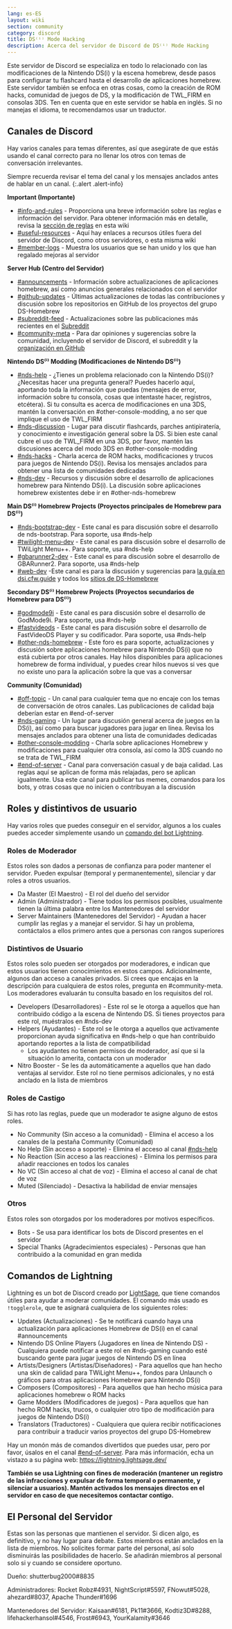 ```yaml
---
lang: es-ES
layout: wiki
section: community
category: discord
title: DS⁽ⁱ⁾ Mode Hacking
description: Acerca del servidor de Discord de DS⁽ⁱ⁾ Mode Hacking
---
```


Este servidor de Discord se especializa en todo lo relacionado con las modificaciones de la Nintendo DS(i) y la escena homebrew, desde pasos para configurar tu flashcard hasta el desarrollo de aplicaciones homebrew. Este servidor también se enfoca en otras cosas, como la creación de ROM hacks, comunidad de juegos de DS, y la modificación de TWL_FIRM en consolas 3DS. Ten en cuenta que en este servidor se habla en inglés. Si no manejas el idioma, te recomendamos usar un traductor.

## Canales de Discord
Hay varios canales para temas diferentes, así que asegúrate de que estás usando el canal correcto para no llenar los otros con temas de conversación irrelevantes.

Siempre recuerda revisar el tema del canal y los mensajes anclados antes de hablar en un canal.
{:.alert .alert-info}

**Important (Importante)**
- [#info-and-rules][info-and-rules] - Proporciona una breve información sobre las reglas e información del servidor. Para obtener información más en detalle, revisa la [sección de reglas](discord-rules) en esta wiki
- [#useful-resources][useful-resources] - Aquí hay enlaces a recursos útiles fuera del servidor de Discord, como otros servidores, o esta misma wiki
- [#member-logs][member-logs] - Muestra los usuarios que se han unido y los que han regalado mejoras al servidor

**Server Hub (Centro del Servidor)**
- [#announcements][announcements] - Información sobre actualizaciones de aplicaciones homebrew, así como anuncios generales relacionados con el servidor
- [#github-updates][github-updates] - Últimas actualizaciones de todas las contribuciones y discusión sobre los repositorios en GitHub de los proyectos del grupo DS-Homebrew
- [#subreddit-feed][subreddit-feed] - Actualizaciones sobre las publicaciones más recientes en el [Subreddit](https://reddit.com/r/NDSBrew)
- [#community-meta][community-meta] - Para dar opiniones y sugerencias sobre la comunidad, incluyendo el servidor de Discord, el subreddit y la [organización en GitHub](http://github.com/DS-Homebrew)

**Nintendo DS⁽ⁱ⁾ Modding (Modificaciones de Nintendo DS⁽ⁱ⁾)**
- [#nds-help][nds-help] - ¿Tienes un problema relacionado con la Nintendo DS(i)? ¿Necesitas hacer una pregunta general? Puedes hacerlo aquí, aportando toda la información que puedas (mensajes de error, información sobre tu consola, cosas que intentaste hacer, registros, etcétera). Si tu consulta es acerca de modificaciones en una 3DS, mantén la conversación en #other-console-modding, a no ser que implique el uso de TWL_FIRM
- [#nds-discussion][nds-discussion] - Lugar para discutir flashcards, parches antipìratería, y conocimiento e investigación general sobre la DS. Si bien este canal cubre el uso de TWL_FIRM en una 3DS, por favor, mantén las discusiones acerca del modo 3DS en #other-console-modding
- [#nds-hacks][nds-hacks] - Charla acerca de ROM hacks, modificaciones y trucos para juegos de Nintendo DS(i). Revisa los mensajes anclados para obtener una lista de comunidades dedicadas
- [#nds-dev][nds-dev] - Recursos y discusión sobre el desarrollo de aplicaciones homebrew para Nintendo DS(i). La discusión sobre aplicaciones homebrew existentes debe ir en #other-nds-homebrew

**Main DS⁽ⁱ⁾ Homebrew Projects (Proyectos principales de Homebrew para DS⁽ⁱ⁾)**
- [#nds-bootstrap-dev][nds-bootstrap-dev] - Este canal es para discusión sobre el desarrollo de nds-bootstrap. Para soporte, usa #nds-help
- [#twilight-menu-dev][twilight-menu-dev] - Este canal es para discusión sobre el desarrollo de TWiLight Menu++. Para soporte, usa #nds-help
- [#gbarunner2-dev][gbarunner2-dev] - Este canal es para discusión sobre el desarrollo de GBARunner2. Para soporte, usa #nds-help
- [#web-dev][web-dev] -Este canal es para la discusión y sugerencias para [la guía en dsi.cfw.guide](https://dsi.cfw.guide/) y todos los [sitios de DS-Homebrew](https://ds-homebrew.com/)

**Secondary DS⁽ⁱ⁾ Homebrew Projects (Proyectos secundarios de Homebrew para DS⁽ⁱ⁾)**
- [#godmode9i][godmode9i] - Este canal es para discusión sobre el desarrollo de GodMode9i. Para soporte, usa #nds-help
- [#fastvideods][fastvideods] - Este canal es para discusión sobre el desarrollo de FastVideoDS Player y su codificador. Para soporte, usa #nds-help
- [#other-nds-homebrew][other-nds-homebrew] - Este foro es para soporte, actualizaciones y discusión sobre aplicaciones homebrew para Nintendo DS(i) que no está cubierta por otros canales. Hay hilos disponibles para aplicaciones homebrew de forma individual, y puedes crear hilos nuevos si ves que no existe uno para la aplicación sobre la que vas a conversar

**Community (Comunidad)**
- [#off-topic][off-topic] - Un canal para cualquier tema que no encaje con los temas de conversación de otros canales. Las publicaciones de calidad baja deberían estar en #end-of-server
- [#nds-gaming][nds-gaming] - Un lugar para discusión general acerca de juegos en la DS(i), así como para buscar jugadores para jugar en línea. Revisa los mensajes anclados para obtener una lista de comunidades dedicadas
- [#other-console-modding][other-console-modding] - Charla sobre aplicaciones Homebrew y modificaciones para cualquier otra consola, así como la 3DS cuando no se trata de TWL_FIRM
- [#end-of-server][end-of-server] - Canal para conversación casual y de baja calidad. Las reglas aquí se aplican de forma más relajadas, pero se aplican igualmente. Usa este canal para publicar tus memes, comandos para los bots, y otras cosas que no inicien o contribuyan a la discusión

## Roles y distintivos de usuario
Hay varios roles que puedes conseguir en el servidor, algunos a los cuales puedes acceder simplemente usando un [comando del bot Lightning](#lightning-commands).

### Roles de Moderador
Estos roles son dados a personas de confianza para poder mantener el servidor. Pueden expulsar (temporal y permanentemente), silenciar y dar roles a otros usuarios.

- Da Master (El Maestro) - El rol del dueño del servidor
- Admin (Administrador) - Tiene todos los permisos posibles, usualmente tienen la última palabra entre los Mantenedores del servidor
- Server Maintainers (Mantenedores del Servidor) - Ayudan a hacer cumplir las reglas y a manejar el servidor. Si hay un problema, contáctalos a ellos primero antes que a personas con rangos superiores

### Distintivos de Usuario
Estos roles solo pueden ser otorgados por moderadores, e indican que estos usuarios tienen conocimientos en estos campos. Adicionalmente, algunos dan acceso a canales privados. Si crees que encajas en la descripción para cualquiera de estos roles, pregunta en #community-meta. Los moderadores evaluarán tu consulta basado en los requisitos del rol.

- Developers (Desarrolladores) - Este rol se le otorga a aquellos que han contribuido código a la escena de Nintendo DS. Si tienes proyectos para este rol, muéstralos en #nds-dev
- Helpers (Ayudantes) - Este rol se le otorga a aquellos que activamente proporcionan ayuda significativa en #nds-help o que han contribuido aportando reportes a la lista de compatibilidad
   - Los ayudantes no tienen permisos de moderador, así que si la situación lo amerita, contacta con un moderador
- Nitro Booster - Se les da automáticamente a aquellos que han dado ventajas al servidor. Este rol no tiene permisos adicionales, y no está anclado en la lista de miembros

### Roles de Castigo
Si has roto las reglas, puede que un moderador te asigne alguno de estos roles.

- No Community (Sin acceso a la comunidad) - Elimina el acceso a los canales de la pestaña Community (Comunidad)
- No Help (Sin acceso a soporte) - Elimina el acceso al canal [#nds-help][nds-help]
- No Reaction (Sin acceso a las reacciones) - Elimina los permisos para añadir reacciones en todos los canales
- No VC (Sin acceso al chat de voz) - Elimina el acceso al canal de chat de voz
- Muted (Silenciado) - Desactiva la habilidad de enviar mensajes

### Otros
Estos roles son otorgados por los moderadores por motivos específicos.

- Bots - Se usa para identificar los bots de Discord presentes en el servidor
- Special Thanks (Agradecimientos especiales) - Personas que han contribuido a la comunidad en gran medida

## Comandos de Lightning
Lightning es un bot de Discord creado por [LightSage](https://github.com/LightSage), que tiene comandos útiles para ayudar a moderar comunidades. El comando más usado es `!togglerole`, que te asignará cualquiera de los siguientes roles:

- Updates (Actualizaciones) - Se te notificará cuando haya una actualización para aplicaciones Homebrew de DS(i) en el canal #announcements
- Nintendo DS Online Players (Jugadores en línea de Nintendo DS) - Cualquiera puede notificar a este rol en #nds-gaming cuando esté buscando gente para jugar juegos de Nintendo DS en línea
- Artists/Designers (Artistas/Diseñadores) - Para aquellos que han hecho una skin de calidad para TWiLight Menu++, fondos para Unlaunch o gráficos para otras aplicaciones Homebrew para Nintendo DS(i)
- Composers (Compositores) - Para aquellos que han hecho música para aplicaciones homebrew o ROM hacks
- Game Modders (Modificadores de juegos) - Para aquellos que han hecho ROM hacks, trucos, o cualquier otro tipo de modificación para juegos de Nintendo DS(i)
- Translators (Traductores) - Cualquiera que quiera recibir notificaciones para contribuir a traducir varios proyectos del grupo DS-Homebrew

Hay un monón más de comandos divertidos que puedes usar, pero por favor, úsalos en el canal [#end-of-server][end-of-server]. Para más información, echa un vistazo a su página web: <https://lightning.lightsage.dev/>

**También se usa Lightning con fines de moderación (mantener un registro de las infracciones y expulsar de forma temporal o permanente, y silenciar a usuarios). Mantén activados los mensajes directos en el servidor en caso de que necesitemos contactar contigo.**

## El Personal del Servidor
Estas son las personas que mantienen el servidor. Si dicen algo, es definitivo, y no hay lugar para debate. Estos miembros están anclados en la lista de miembros. No solicites formar parte del personal, así solo disminuirás las posibilidades de hacerlo. Se añadirán miembros al personal solo si y cuando se considere oportuno.

Dueño: shutterbug2000#8835

Administradores: Rocket Robz#4931, NightScript#5597, FNowut#5028, ahezard#8037, Apache Thunder#1696

Mantenedores del Servidor: Kaisaan#6181, Pk11#3666, Kodtiz3D#8288, lifehackerhansol#4546, Frost#6943, YourKalamity#3646

<!-- Discord channel links -->
[info-and-rules]: https://discord.com/channels/283769550611152897/626620520330428436
[useful-resources]: https://discord.com/channels/283769550611152897/638041441079263283
[member-logs]: https://discord.com/channels/283769550611152897/677714673663082529

[announcements]: https://discord.com/channels/283769550611152897/283771381735489537
[github-updates]: https://discord.com/channels/283769550611152897/450065134191116290
[subreddit-feed]: https://discord.com/channels/283769550611152897/869830055377928243
[community-meta]: https://discord.com/channels/283769550611152897/715651368391671919

[nds-help]: https://discord.com/channels/283769550611152897/332961165829210117
[nds-discussion]: https://discord.com/channels/283769550611152897/547986366357700620
[nds-hacks]: https://discord.com/channels/283769550611152897/356988919738400768
[nds-dev]: https://discord.com/channels/283769550611152897/835273459339624499

[nds-bootstrap-dev]: https://discord.com/channels/283769550611152897/283769550611152897
[twilight-menu-dev]: https://discord.com/channels/283769550611152897/489307733074640926
[gbarunner2-dev]: https://discord.com/channels/283769550611152897/620310871800807466
[web-dev]: https://discord.com/channels/283769550611152897/744649302567157800

[godmode9i]: https://discord.com/channels/283769550611152897/497960894660083732
[fastvideods]: https://discord.com/channels/283769550611152897/1021121766585806989
[other-nds-homebrew]: https://discord.com/channels/283769550611152897/1025388133388394547

[off-topic]: https://discord.com/channels/283769550611152897/286686210225864725
[nds-gaming]: https://discord.com/channels/283769550611152897/668680785154408448
[other-console-modding]: https://discord.com/channels/283769550611152897/653706029736919051
[end-of-server]: https://discord.com/channels/283769550611152897/283770736215195648
